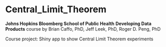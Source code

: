 # Central_Limit_Theorem

**Johns Hopkins Bloomberg School of Public Health**
**Developing Data Products** course
by Brian Caffo, PhD, Jeff Leek, PhD, Roger D. Peng, PhD

Course project: Shiny app to show Central Limit Theorem experiments
